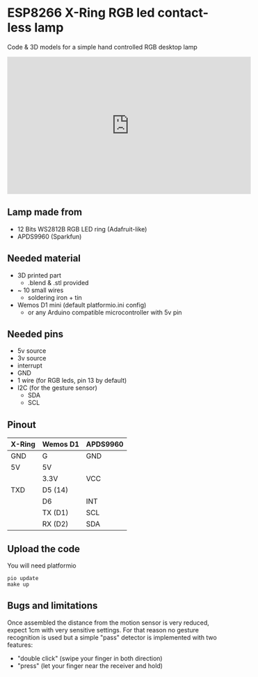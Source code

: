 # ESP8266 X-Ring RGB led contact-less lamp

Code & 3D models for a simple hand controlled RGB desktop lamp

<iframe width="560" height="315" src="https://www.youtube.com/embed/k0g8ce4BeVI" frameborder="0" allow="autoplay; encrypted-media" allowfullscreen></iframe>

## Lamp made from

- 12 Bits WS2812B RGB LED ring (Adafruit-like)
- APDS9960 (Sparkfun)

## Needed material

- 3D printed part
    - .blend & .stl provided
- ~ 10 small wires
    - soldering iron + tin
- Wemos D1 mini (default platformio.ini config)
    - or any Arduino compatible microcontroller with 5v pin

## Needed pins

- 5v source
- 3v source
- interrupt
- GND
- 1 wire (for RGB leds, pin 13 by default)
- I2C (for the gesture sensor)
    - SDA
    - SCL

## Pinout


| X-Ring    | Wemos D1 |  APDS9960 |
|-----------|----------|-----------|
| GND       | G        |  GND      |
| 5V        | 5V       |           |
|           | 3.3V     |  VCC      |
| TXD       | D5  (14) |           |
|           | D6       |  INT      |
|           | TX (D1)  |  SCL      |
|           | RX (D2)  |  SDA      |

## Upload the code

You will need platformio

    pio update
    make up

## Bugs and limitations

Once assembled the distance from the motion sensor is very reduced, expect 1cm with very sensitive settings.
For that reason no gesture recognition is used but a simple "pass" detector is implemented with two features:

- "double click" (swipe your finger in both direction)
- "press" (let your finger near the receiver and hold)

